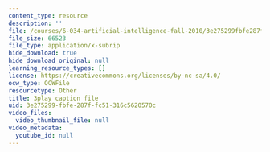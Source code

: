 ```yaml
---
content_type: resource
description: ''
file: /courses/6-034-artificial-intelligence-fall-2010/3e275299fbfe287ffc51316c5620570c_uXt8qF2Zzfo.srt
file_size: 66523
file_type: application/x-subrip
hide_download: true
hide_download_original: null
learning_resource_types: []
license: https://creativecommons.org/licenses/by-nc-sa/4.0/
ocw_type: OCWFile
resourcetype: Other
title: 3play caption file
uid: 3e275299-fbfe-287f-fc51-316c5620570c
video_files:
  video_thumbnail_file: null
video_metadata:
  youtube_id: null
---
```

